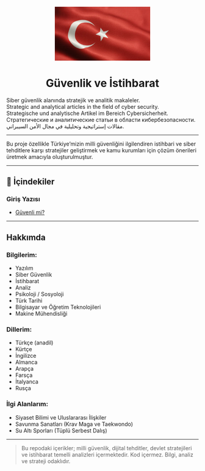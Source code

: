 <p align="center">
  <img src="turk-bayragi.jpg" alt="Türk Bayrağı" width="250"/>
</p>

<h1 align="center"> Güvenlik ve İstihbarat</h1>




Siber güvenlik alanında stratejik ve analitik makaleler.  
Strategic and analytical articles in the field of cyber security.  
Strategische und analytische Artikel im Bereich Cybersicherheit.  
Стратегические и аналитические статьи в области кибербезопасности.  
مقالات إستراتيجية وتحليلية في مجال الأمن السيبراني.

---

Bu proje özellikle Türkiye’mizin milli güvenliğini ilgilendiren istihbari ve siber tehditlere karşı stratejiler geliştirmek ve kamu kurumları için çözüm önerileri üretmek amacıyla oluşturulmuştur.

---

## 📂 İçindekiler

### Giriş Yazısı
- [Güvenli mi?](giris-yazisi/guvenli-mi.md)

---

## Hakkımda

### Bilgilerim:
- Yazılım  
- Siber Güvenlik  
- İstihbarat  
- Analiz  
- Psikoloji / Sosyoloji  
- Türk Tarihi  
- Bilgisayar ve Öğretim Teknolojileri  
- Makine Mühendisliği  

### Dillerim:
- Türkçe (anadil)  
- Kürtçe  
- İngilizce  
- Almanca  
- Arapça  
- Farsça  
- İtalyanca  
- Rusça  

### İlgi Alanlarım:
- Siyaset Bilimi ve Uluslararası İlişkiler  
- Savunma Sanatları (Krav Maga ve Taekwondo)  
- Su Altı Sporları (Tüplü Serbest Dalış)

---

> Bu repodaki içerikler; milli güvenlik, dijital tehditler, devlet stratejileri ve istihbarat temelli analizleri içermektedir. Kod içermez. Bilgi, analiz ve strateji odaklıdır.

